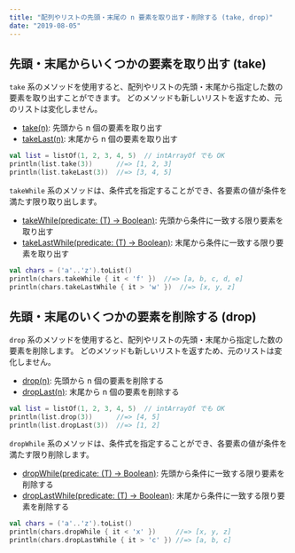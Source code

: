 ```yaml
---
title: "配列やリストの先頭・末尾の n 要素を取り出す・削除する (take, drop)"
date: "2019-08-05"
---
```


先頭・末尾からいくつかの要素を取り出す (take)
----

`take` 系のメソッドを使用すると、配列やリストの先頭・末尾から指定した数の要素を取り出すことができます。
どのメソッドも新しいリストを返すため、元のリストは変化しません。

- [take(n)](https://kotlinlang.org/api/latest/jvm/stdlib/kotlin.collections/take.html): 先頭から n 個の要素を取り出す
- [takeLast(n)](https://kotlinlang.org/api/latest/jvm/stdlib/kotlin.collections/take-last.html): 末尾から n 個の要素を取り出す

```kotlin
val list = listOf(1, 2, 3, 4, 5)  // intArrayOf でも OK
println(list.take(3))      //=> [1, 2, 3]
println(list.takeLast(3))  //=> [3, 4, 5]
```

`takeWhile` 系のメソッドは、条件式を指定することができ、各要素の値が条件を満たす限り取り出します。

- [takeWhile(predicate: (T) -> Boolean)](https://kotlinlang.org/api/latest/jvm/stdlib/kotlin.collections/take-while.html): 先頭から条件に一致する限り要素を取り出す
- [takeLastWhile(predicate: (T) -> Boolean)](https://kotlinlang.org/api/latest/jvm/stdlib/kotlin.collections/take-last-while.html): 末尾から条件に一致する限り要素を取り出す

```kotlin
val chars = ('a'..'z').toList()
println(chars.takeWhile { it < 'f' })  //=> [a, b, c, d, e]
println(chars.takeLastWhile { it > 'w' })  //=> [x, y, z]
```


先頭・末尾のいくつかの要素を削除する (drop)
----

`drop` 系のメソッドを使用すると、配列やリストの先頭・末尾から指定した数の要素を削除します。
どのメソッドも新しいリストを返すため、元のリストは変化しません。

- [drop(n)](https://kotlinlang.org/api/latest/jvm/stdlib/kotlin.collections/drop.html): 先頭から n 個の要素を削除する
- [dropLast(n)](https://kotlinlang.org/api/latest/jvm/stdlib/kotlin.collections/drop-last.html): 末尾から n 個の要素を削除する

```kotlin
val list = listOf(1, 2, 3, 4, 5)  // intArrayOf でも OK
println(list.drop(3))      //=> [4, 5]
println(list.dropLast(3))  //=> [1, 2]
```

`dropWhile` 系のメソッドは、条件式を指定することができ、各要素の値が条件を満たす限り削除します。

- [dropWhile(predicate: (T) -> Boolean)](https://kotlinlang.org/api/latest/jvm/stdlib/kotlin.collections/drop-while.html): 先頭から条件に一致する限り要素を削除する
- [dropLastWhile(predicate: (T) -> Boolean)](https://kotlinlang.org/api/latest/jvm/stdlib/kotlin.collections/drop-last-while.html): 末尾から条件に一致する限り要素を削除する

```kotlin
val chars = ('a'..'z').toList()
println(chars.dropWhile { it < 'x' })     //=> [x, y, z]
println(chars.dropLastWhile { it > 'c' }) //=> [a, b, c]
```

